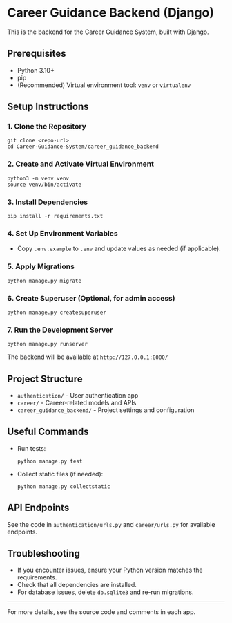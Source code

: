 # Career Guidance Backend (Django)

This is the backend for the Career Guidance System, built with Django.

## Prerequisites
- Python 3.10+
- pip
- (Recommended) Virtual environment tool: `venv` or `virtualenv`

## Setup Instructions

### 1. Clone the Repository
```
git clone <repo-url>
cd Career-Guidance-System/career_guidance_backend
```

### 2. Create and Activate Virtual Environment
```
python3 -m venv venv
source venv/bin/activate
```

### 3. Install Dependencies
```
pip install -r requirements.txt
```

### 4. Set Up Environment Variables
- Copy `.env.example` to `.env` and update values as needed (if applicable).

### 5. Apply Migrations
```
python manage.py migrate
```

### 6. Create Superuser (Optional, for admin access)
```
python manage.py createsuperuser
```

### 7. Run the Development Server
```
python manage.py runserver
```

The backend will be available at `http://127.0.0.1:8000/`

## Project Structure
- `authentication/` - User authentication app
- `career/` - Career-related models and APIs
- `career_guidance_backend/` - Project settings and configuration

## Useful Commands
- Run tests:
  ```
  python manage.py test
  ```
- Collect static files (if needed):
  ```
  python manage.py collectstatic
  ```

## API Endpoints
See the code in `authentication/urls.py` and `career/urls.py` for available endpoints.

## Troubleshooting
- If you encounter issues, ensure your Python version matches the requirements.
- Check that all dependencies are installed.
- For database issues, delete `db.sqlite3` and re-run migrations.

---
For more details, see the source code and comments in each app.

